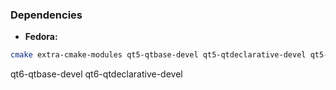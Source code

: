 ### Dependencies

* **Fedora:**

```bash
cmake extra-cmake-modules qt5-qtbase-devel qt5-qtdeclarative-devel qt5-qtquickcontrols2-devel kf5-kirigami-devel
```

qt6-qtbase-devel qt6-qtdeclarative-devel
